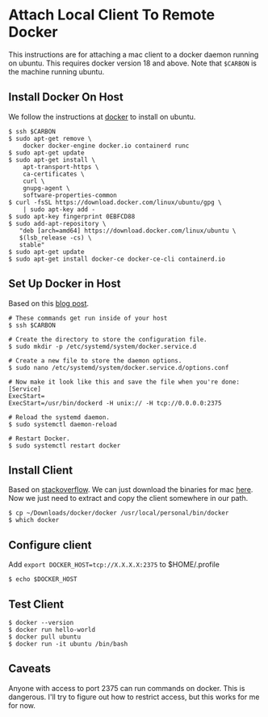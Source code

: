 # Attach Local Client To Remote Docker
This instructions are for attaching a mac client to a
docker daemon running on ubuntu. This requires docker
version 18 and above. Note that `$CARBON` is the machine
running ubuntu.

## Install Docker On Host
We follow the instructions at [docker][1] to install on ubuntu.

    $ ssh $CARBON
    $ sudo apt-get remove \
        docker docker-engine docker.io containerd runc
    $ sudo apt-get update
    $ sudo apt-get install \
        apt-transport-https \
        ca-certificates \
        curl \
        gnupg-agent \
        software-properties-common
    $ curl -fsSL https://download.docker.com/linux/ubuntu/gpg \
        | sudo apt-key add -
    $ sudo apt-key fingerprint 0EBFCD88
    $ sudo add-apt-repository \
       "deb [arch=amd64] https://download.docker.com/linux/ubuntu \
       $(lsb_release -cs) \
       stable"
    $ sudo apt-get update
    $ sudo apt-get install docker-ce docker-ce-cli containerd.io

## Set Up Docker in Host
Based on this [blog post][2].

    
    # These commands get run inside of your host
    $ ssh $CARBON
    
    # Create the directory to store the configuration file.
    $ sudo mkdir -p /etc/systemd/system/docker.service.d
    
    # Create a new file to store the daemon options.
    $ sudo nano /etc/systemd/system/docker.service.d/options.conf
    
    # Now make it look like this and save the file when you're done:
    [Service]
    ExecStart=
    ExecStart=/usr/bin/dockerd -H unix:// -H tcp://0.0.0.0:2375
    
    # Reload the systemd daemon.
    $ sudo systemctl daemon-reload
    
    # Restart Docker.
    $ sudo systemctl restart docker

## Install Client
Based on [stackoverflow][3]. We can just download the binaries
for mac [here][4]. Now we just need to extract and copy the
client somewhere in our path.

    $ cp ~/Downloads/docker/docker /usr/local/personal/bin/docker
    $ which docker

## Configure client
Add `export DOCKER_HOST=tcp://X.X.X.X:2375` to $HOME/.profile

    $ echo $DOCKER_HOST

## Test Client

    $ docker --version
    $ docker run hello-world
    $ docker pull ubuntu
    $ docker run -it ubuntu /bin/bash

## Caveats
Anyone with access to port 2375 can run commands on docker. This
is dangerous. I'll try to figure out how to restrict access, but
this works for me for now.

[1]: https://docs.docker.com/install/linux/docker-ce/ubuntu/
[2]: https://nickjanetakis.com/blog/docker-tip-73-connecting-to-a-remote-docker-daemon
[3]: https://stackoverflow.com/questions/38675925/is-it-possible-to-install-only-the-docker-cli-and-not-the-daemon
[4]: https://download.docker.com/mac/static/stable/x86_64/
